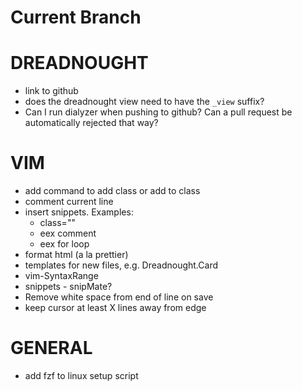 # Current Branch


# DREADNOUGHT

  * link to github
  * does the dreadnought view need to have the `_view` suffix?
  * Can I run dialyzer when pushing to github? Can a pull request be automatically rejected that way?

# VIM

  * add command to add class or add to class
  * comment current line
  * insert snippets. Examples:
    * class=""
    * eex comment
    * eex for loop
  * format html (a la prettier)
  * templates for new files, e.g. Dreadnought.Card
  * vim-SyntaxRange
  * snippets - snipMate?
  * Remove white space from end of line on save
  * keep cursor at least X lines away from edge

# GENERAL

  * add fzf to linux setup script
